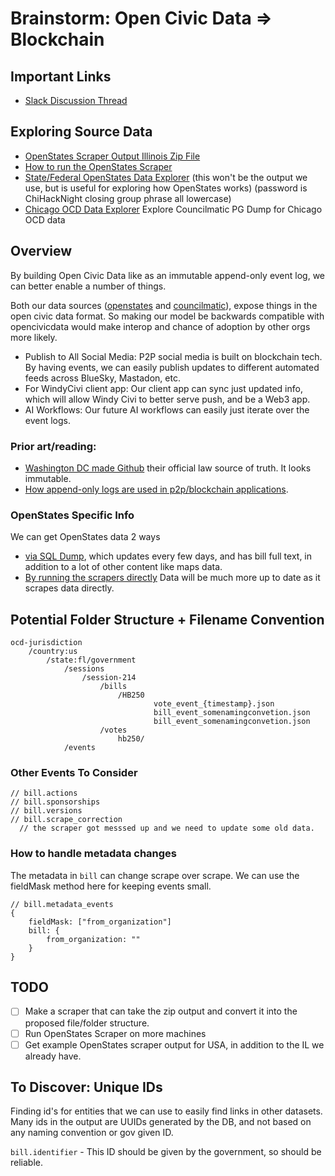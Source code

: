 # Brainstorm: Open Civic Data => Blockchain

## Important Links
- [Slack Discussion Thread](https://chihacknight.slack.com/archives/C047500M5RS/p1744230231887699)

## Exploring Source Data
- [OpenStates Scraper Output Illinois Zip File](https://chihacknight.slack.com/files/U08L58C7ZTJ/F08NL4DGGSU/il_openstates.zip)
- [How to run the OpenStates Scraper](https://docs.openstates.org/contributing/scrapers/#running-your-first-scraper)
- [State/Federal OpenStates Data Explorer](https://jstrieb.github.io/link-lock/#eyJ2IjoiMC4wLjEiLCJlIjoia1V2WEx4YUJnWlUzaXFYODdGbTM4TEd6ajVKVXYyK01tVUxFWXBjSHpoalBqZEZRVE4vRGFGU2hZRjRpRTdxMjBWU3poaS9RNG1wNiIsInMiOiJUTnROd2J3dHNxdjQrSEdlVnV3SzhRPT0iLCJpIjoieEZoK2xtZXJlZTRRMk1JQSJ9) (this won't be the output we use, but is useful for exploring how OpenStates works) (password is ChiHackNight closing group phrase all lowercase)
- [Chicago OCD Data Explorer](https://puddle.datamade.us/chicago_council-347e82e) Explore Councilmatic PG Dump for Chicago OCD data

## Overview

By building Open Civic Data like as an immutable append-only event log, we can better enable a number of things.

Both our data sources ([openstates](https://github.com/openstates/openstates-scrapers) and [councilmatic](https://github.com/datamade/chicago-council-scrapers)), expose things in the open civic data format. So making our model be backwards compatible with opencivicdata would make interop and chance of adoption by other orgs more likely.

- Publish to All Social Media: P2P social media is built on blockchain tech. By having events, we can easily publish updates to different automated feeds across BlueSky, Mastadon, etc.
- For WindyCivi client app: Our client app can sync just updated info, which will allow Windy Civi to better serve push, and be a Web3 app.
- AI Workflows: Our future AI workflows can easily just iterate over the event logs.

### Prior art/reading:
- [Washington DC made Github](https://github.com/DCCouncil/law-xml) their official law source of truth. It looks immutable.
- [How append-only logs are used in p2p/blockchain applications](https://scuttlebot.io/more/protocols/secure-scuttlebutt.html).

### OpenStates Specific Info

We can get OpenStates data 2 ways
- [via SQL Dump](https://open.pluralpolicy.com/data/), which updates every few days, and has bill full text, in addition to a lot of other content like maps data.
- [By running the scrapers directly](https://github.com/openstates/openstates-scrapers) Data will be much more up to date as it scrapes data directly.

## Potential Folder Structure + Filename Convention

```
ocd-jurisdiction
	/country:us
		/state:fl/government
			/sessions
				/session-214
					/bills
						/HB250
								vote_event_{timestamp}.json
								bill_event_somenamingconvetion.json
								bill_event_somenamingconvetion.json
					/votes
						hb250/
			/events
```				

### Other Events To Consider

```
// bill.actions
// bill.sponsorships
// bill.versions
// bill.scrape_correction
  // the scraper got messsed up and we need to update some old data.
```

### How to handle metadata changes

The metadata in `bill` can change scrape over scrape. We can use the fieldMask method here for keeping events small.

```
// bill.metadata_events
{
    fieldMask: ["from_organization"]
    bill: {
        from_organization: ""
    }
}
```

## TODO

- [ ] Make a scraper that can take the zip output and convert it into the proposed file/folder structure.
- [ ] Run OpenStates Scraper on more machines
- [ ] Get example OpenStates scraper output for USA, in addition to the IL we already have.

##  To Discover: Unique IDs
Finding id's for entities that we can use to easily find links in other datasets. Many ids in the output are UUIDs generated by the DB, and not based on any naming convention or gov given ID.

`bill.identifier` - This ID should be given by the government, so should be reliable.
